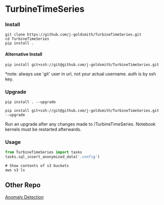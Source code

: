 # TurbineTimeSeries

### Install
```
git clone https://github.com/j-goldsmith/TurbineTimeSeries.git
cd TurbineTimeSeries
pip install .
```
#### Alternative Install
```
pip install git+ssh://git@github.com/j-goldsmith/TurbineTimeSeries.git
```
*note: always use 'git' user in url, not your actual username. auth is by ssh key.

### Upgrade
```
pip install . --upgrade

pip install git+ssh://git@github.com/j-goldsmith/TurbineTimeSeries.git --upgrade
```
Run an upgrade after any changes made to /TurbineTimeSeries. Notebook kernels must be restarted afterwards. 

### Usage
```python
from TurbineTimeSeries import tasks
tasks.sql_insert_anonymized_data('.config')
```

```s3 command line 
# Show contents of s3 buckets
aws s3 ls
```

## Other Repo
[Anomaly Detection](https://github.com/mGalarnyk/AnomalyDetectionMachineData)
